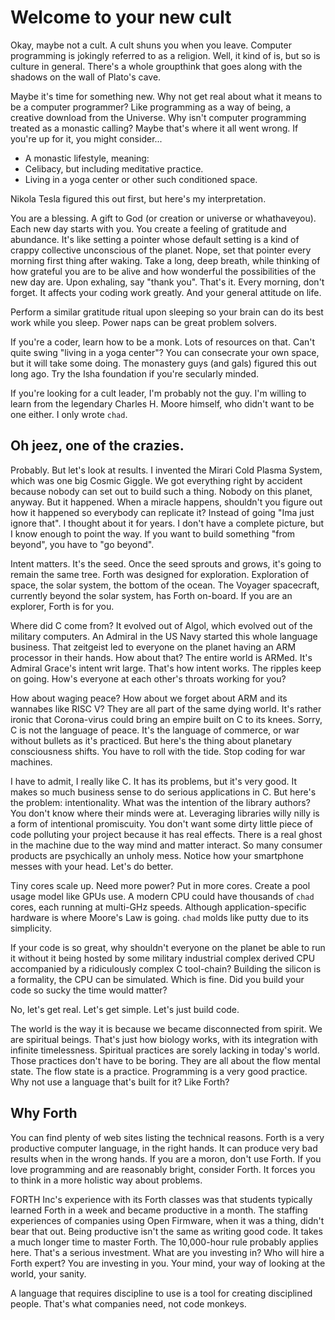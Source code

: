 # Welcome to your new cult

Okay, maybe not a cult. A cult shuns you when you leave. Computer programming
is jokingly referred to as a religion. Well, it kind of is, but so is culture
in general. There's a whole groupthink that goes along with the shadows on the
wall of Plato's cave.

Maybe it's time for something new.
Why not get real about what it means to be a computer programmer?
Like programming as a way of being, a creative download from the Universe.
Why isn't computer programming treated as a monastic calling?
Maybe that's where it all went wrong.
If you're up for it, you might consider...

- A monastic lifestyle, meaning:
- Celibacy, but including meditative practice.
- Living in a yoga center or other such conditioned space.

Nikola Tesla figured this out first, but here's my interpretation.

You are a blessing. A gift to God (or creation or universe or whathaveyou).
Each new day starts with you.
You create a feeling of gratitude and abundance.
It's like setting a pointer whose default setting is a kind of crappy
collective unconscious of the planet.
Nope, set that pointer every morning first thing after waking.
Take a long, deep breath, while thinking of how grateful you are to be alive
and how wonderful the possibilities of the new day are.
Upon exhaling, say "thank you". That's it.
Every morning, don't forget.
It affects your coding work greatly.
And your general attitude on life.

Perform a similar gratitude ritual upon sleeping so your brain can
do its best work while you sleep. Power naps can be great problem solvers.

If you're a coder, learn how to be a monk. Lots of resources on that.
Can't quite swing "living in a yoga center"?
You can consecrate your own space, but it will take some doing. 
The monastery guys (and gals) figured this out long ago.
Try the Isha foundation if you're secularly minded.

If you're looking for a cult leader, I'm probably not the guy.
I'm willing to learn from the legendary Charles H. Moore himself,
who didn't want to be one either. I only wrote `chad`.

## Oh jeez, one of the crazies.

Probably. But let's look at results.
I invented the Mirari Cold Plasma System, which was one big Cosmic Giggle.
We got everything right by accident because nobody can set out to build such
a thing. Nobody on this planet, anyway. But it happened.
When a miracle happens, shouldn't you figure out how it happened so everybody
can replicate it? Instead of going "Ima just ignore that".
I thought about it for years. I don't have a complete picture,
but I know enough to point the way. If you want to build something "from beyond",
you have to "go beyond".

Intent matters. It's the seed. Once the seed sprouts and grows, it's going to
remain the same tree. Forth was designed for exploration. Exploration of space,
the solar system, the bottom of the ocean. The Voyager spacecraft, currently
beyond the solar system, has Forth on-board. 
If you are an explorer, Forth is for you.

Where did C come from?
It evolved out of Algol, which evolved out of the military computers.
An Admiral in the US Navy started this whole language business.
That zeitgeist led to everyone on the planet having an ARM processor
in their hands.
How about that? The entire world is ARMed. 
It's Admiral Grace's intent writ large.
That's how intent works. The ripples keep on going.
How's everyone at each other's throats working for you?

How about waging peace?
How about we forget about ARM and its wannabes like RISC V?
They are all part of the same dying world.
It's rather ironic that Corona-virus could bring an empire built on C
to its knees.
Sorry, C is not the language of peace.
It's the language of commerce, or war without bullets as it's practiced.
But here's the thing about planetary consciousness shifts.
You have to roll with the tide.
Stop coding for war machines.

I have to admit, I really like C. It has its problems, but it's very good.
It makes so much business sense to do serious applications in C.
But here's the problem: intentionality. 
What was the intention of the library authors?
You don't know where their minds were at.
Leveraging libraries willy nilly is a form of intentional promiscuity.
You don't want some dirty little piece of code polluting your project
because it has real effects.
There is a real ghost in the machine due to the way mind and matter interact.
So many consumer products are psychically an unholy mess.
Notice how your smartphone messes with your head.
Let's do better.

Tiny cores scale up. Need more power? Put in more cores.
Create a pool usage model like GPUs use.
A modern CPU could have thousands of `chad` cores,
each running at multi-GHz speeds.
Although application-specific hardware is where Moore's Law is going.
`chad` molds like putty due to its simplicity.

If your code is so great, why shouldn't everyone on the planet be 
able to run it without it being hosted by
some military industrial complex derived CPU
accompanied by a ridiculously complex C tool-chain?
Building the silicon is a formality, the CPU can be simulated.
Which is fine. Did you build your code so sucky the time would matter?

No, let's get real. Let's get simple. Let's just build code.

The world is the way it is because we became disconnected from spirit.
We are spiritual beings. That's just how biology works,
with its integration with infinite timelessness.
Spiritual practices are sorely lacking in today's world.
Those practices don't have to be boring.
They are all about the flow mental state.
The flow state is a practice.
Programming is a very good practice.
Why not use a language that's built for it? 
Like Forth?

## Why Forth

You can find plenty of web sites listing the technical reasons.
Forth is a very productive computer language, in the right hands.
It can produce very bad results when in the wrong hands.
If you are a moron, don't use Forth.
If you love programming and are reasonably bright, consider Forth.
It forces you to think in a more holistic way about problems.

FORTH Inc's experience with its Forth classes was that students
typically learned Forth in a week and became productive in a month.
The staffing experiences of companies using Open Firmware,
when it was a thing, didn't bear that out.
Being productive isn't the same as writing good code.
It takes a much longer time to master Forth.
The 10,000-hour rule probably applies here.
That's a serious investment.
What are you investing in?
Who will hire a Forth expert?
You are investing in you.
Your mind, your way of looking at the world, your sanity.

A language that requires discipline to use is a tool for creating
disciplined people. That's what companies need, not code monkeys.
